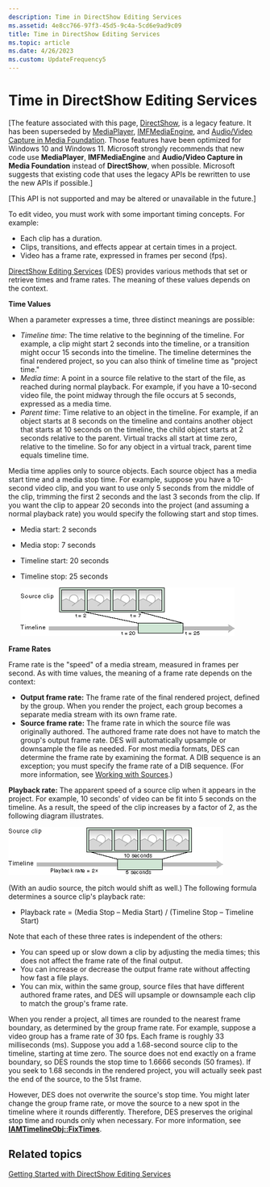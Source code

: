```yaml
---
description: Time in DirectShow Editing Services
ms.assetid: 4e8cc766-97f3-45d5-9c4a-5cd6e9ad9c09
title: Time in DirectShow Editing Services
ms.topic: article
ms.date: 4/26/2023
ms.custom: UpdateFrequency5
---
```


# Time in DirectShow Editing Services

\[The feature associated with this page, [DirectShow](/windows/win32/directshow/directshow), is a legacy feature. It has been superseded by [MediaPlayer](/uwp/api/Windows.Media.Playback.MediaPlayer), [IMFMediaEngine](/windows/win32/api/mfmediaengine/nn-mfmediaengine-imfmediaengine), and [Audio/Video Capture in Media Foundation](/windows/win32/medfound/audio-video-capture-in-media-foundation). Those features have been optimized for Windows 10 and Windows 11. Microsoft strongly recommends that new code use **MediaPlayer**, **IMFMediaEngine** and **Audio/Video Capture in Media Foundation** instead of **DirectShow**, when possible. Microsoft suggests that existing code that uses the legacy APIs be rewritten to use the new APIs if possible.\]

\[This API is not supported and may be altered or unavailable in the future.\]

To edit video, you must work with some important timing concepts. For example:

-   Each clip has a duration.
-   Clips, transitions, and effects appear at certain times in a project.
-   Video has a frame rate, expressed in frames per second (fps).

[DirectShow Editing Services](directshow-editing-services.md) (DES) provides various methods that set or retrieve times and frame rates. The meaning of these values depends on the context.

**Time Values**

When a parameter expresses a time, three distinct meanings are possible:

-   *Timeline time*: The time relative to the beginning of the timeline. For example, a clip might start 2 seconds into the timeline, or a transition might occur 15 seconds into the timeline. The timeline determines the final rendered project, so you can also think of timeline time as "project time."
-   *Media time*: A point in a source file relative to the start of the file, as reached during normal playback. For example, if you have a 10-second video file, the point midway through the file occurs at 5 seconds, expressed as a media time.
-   *Parent time*: Time relative to an object in the timeline. For example, if an object starts at 8 seconds on the timeline and contains another object that starts at 10 seconds on the timeline, the child object starts at 2 seconds relative to the parent. Virtual tracks all start at time zero, relative to the timeline. So for any object in a virtual track, parent time equals timeline time.

Media time applies only to source objects. Each source object has a media start time and a media stop time. For example, suppose you have a 10-second video clip, and you want to use only 5 seconds from the middle of the clip, trimming the first 2 seconds and the last 3 seconds from the clip. If you want the clip to appear 20 seconds into the project (and assuming a normal playback rate) you would specify the following start and stop times.

-   Media start: 2 seconds
-   Media stop: 7 seconds
-   Timeline start: 20 seconds
-   Timeline stop: 25 seconds

    ![inserting a source clip on a timeline](images/des-time1.png)

**Frame Rates**

Frame rate is the "speed" of a media stream, measured in frames per second. As with time values, the meaning of a frame rate depends on the context:

-   **Output frame rate:** The frame rate of the final rendered project, defined by the group. When you render the project, each group becomes a separate media stream with its own frame rate.
-   **Source frame rate:** The frame rate in which the source file was originally authored. The authored frame rate does not have to match the group's output frame rate. DES will automatically upsample or downsample the file as needed. For most media formats, DES can determine the frame rate by examining the format. A DIB sequence is an exception; you must specify the frame rate of a DIB sequence. (For more information, see [Working with Sources](working-with-sources.md).)

**Playback rate:** The apparent speed of a source clip when it appears in the project. For example, 10 seconds' of video can be fit into 5 seconds on the timeline. As a result, the speed of the clip increases by a factor of 2, as the following diagram illustrates.

![making a source play faster](images/des-time2.png)

(With an audio source, the pitch would shift as well.) The following formula determines a source clip's playback rate:

-   Playback rate = (Media Stop – Media Start) / (Timeline Stop – Timeline Start)

Note that each of these three rates is independent of the others:

-   You can speed up or slow down a clip by adjusting the media times; this does not affect the frame rate of the final output.
-   You can increase or decrease the output frame rate without affecting how fast a file plays.
-   You can mix, within the same group, source files that have different authored frame rates, and DES will upsample or downsample each clip to match the group's frame rate.

When you render a project, all times are rounded to the nearest frame boundary, as determined by the group frame rate. For example, suppose a video group has a frame rate of 30 fps. Each frame is roughly 33 milliseconds (ms). Suppose you add a 1.68-second source clip to the timeline, starting at time zero. The source does not end exactly on a frame boundary, so DES rounds the stop time to 1.6666 seconds (50 frames). If you seek to 1.68 seconds in the rendered project, you will actually seek past the end of the source, to the 51st frame.

However, DES does not overwrite the source's stop time. You might later change the group frame rate, or move the source to a new spot in the timeline where it rounds differently. Therefore, DES preserves the original stop time and rounds only when necessary. For more information, see [**IAMTimelineObj::FixTimes**](iamtimelineobj-fixtimes.md).

## Related topics

<dl> <dt>

[Getting Started with DirectShow Editing Services](getting-started-with-directshow-editing-services.md)
</dt> </dl>

 

 



